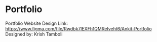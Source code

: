 # Portfolio
Portfolio Website
Design Link: https://www.figma.com/file/Rwdbk7lEXFh1QMReIveht6/Ankit-Portfolio
Designed by: Krish Tamboli
